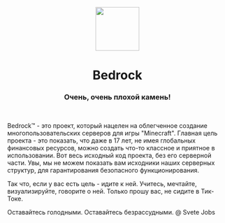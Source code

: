 <p align="center">
    <img src="https://cm8eyg.am.files.1drv.com/y4mFEOfU0I4f20JtNw5ea-U3xbJ1ngbj5pfWu6fgJ4Z8YuHN4QlG9Z_TY4vCGpXGb-nR4eHTK-yQ8qj_QIpkO_HLY3bOklvUEHeDG-N2VOHVz2w5MN4cddkx5YRswCJHYSod6mdiGmKH8pIIN4vPJJcTF_CDQq_ITv4fRXIWPvgA6nCmOf24hRrtzK2F-bAeFjL7FqCOfH7t7On-bQKqw_5dA?width=300&height=300&cropmode=none" Width=100>
</p>


<h1 align="center">
    Bedrock
</h1>

<h3 align="center">
    Очень, очень плохой камень!    
</h3>

&thinsp;





Bedrock™ - это проект, который нацелен на облегченное создание многопользовательских серверов для игры "Minecraft". Главная цель проекта - это показать, что даже в 17 лет, не имея глобальных финансовых ресурсов, можно создать что-то классное и приятное в использовании. Вот весь исходный код проекта, без его серверной части. Увы, мы не можем показать вам исходники наших серверных структур, для гарантирования безопасного функционирования.

Так что, если у вас есть цель - идите к ней. Учитесь, мечтайте, визуализируйте, говорите о ней. Только прошу вас, не сидите в Тик-Токе.

Оставайтесь голодными. Оставайтесь безрассудными. @ Svete Jobs
